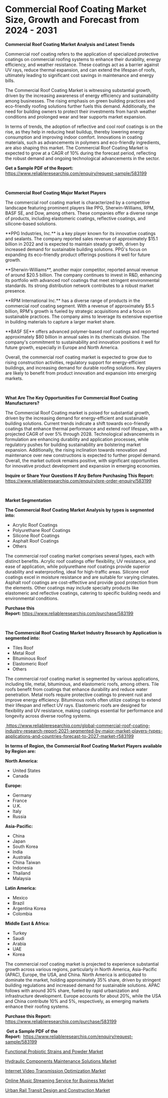 <p><h1>Commercial Roof Coating Market Size, Growth and Forecast from 2024 - 2031</h1></p><p><strong>Commercial Roof Coating Market Analysis and Latest Trends</strong></p>
<p><p>Commercial roof coating refers to the application of specialized protective coatings on commercial roofing systems to enhance their durability, energy efficiency, and weather resistance. These coatings act as a barrier against UV rays, reduce thermal expansion, and can extend the lifespan of roofs, ultimately leading to significant cost savings in maintenance and energy bills.</p><p>The Commercial Roof Coating Market is witnessing substantial growth, driven by the increasing awareness of energy efficiency and sustainability among businesses. The rising emphasis on green building practices and eco-friendly roofing solutions further fuels this demand. Additionally, the need for building owners to protect their investments from harsh weather conditions and prolonged wear and tear supports market expansion.</p><p>In terms of trends, the adoption of reflective and cool roof coatings is on the rise, as they help in reducing heat buildup, thereby lowering energy consumption and improving indoor comfort. Innovations in coating materials, such as advancements in polymers and eco-friendly ingredients, are also shaping this market. The Commercial Roof Coating Market is expected to grow at a CAGR of 10% during the forecast period, reflecting the robust demand and ongoing technological advancements in the sector.</p></p>
<p><strong>Get a Sample PDF of the Report:&nbsp;</strong> <a href="https://www.reliableresearchiq.com/enquiry/request-sample/583199?utm_campaign=103&utm_medium=2&utm_source=Github&utm_content=ia&utm_term=09122024&utm_id=commercial-roof-coating">https://www.reliableresearchiq.com/enquiry/request-sample/583199</a></p>
<p>&nbsp;</p>
<p><strong>Commercial Roof Coating Major Market Players</strong></p>
<p><p>The commercial roof coating market is characterized by a competitive landscape featuring prominent players like PPG, Sherwin-Williams, RPM, BASF SE, and Dow, among others. These companies offer a diverse range of products, including elastomeric coatings, reflective coatings, and silicone-based solutions.</p><p>**PPG Industries, Inc.** is a key player known for its innovative coatings and sealants. The company reported sales revenue of approximately $15.1 billion in 2022 and is expected to maintain steady growth, driven by increased demand for sustainable building solutions. PPG's focus on expanding its eco-friendly product offerings positions it well for future growth.</p><p>**Sherwin-Williams**, another major competitor, reported annual revenue of around $20.5 billion. The company continues to invest in R&D, enhancing its portfolio with advanced roof coatings that meet stringent environmental standards. Its strong distribution network contributes to a robust market presence.</p><p>**RPM International Inc.** has a diverse range of products in the commercial roof coating segment. With a revenue of approximately $5.5 billion, RPM's growth is fueled by strategic acquisitions and a focus on sustainable practices. The company aims to leverage its extensive expertise in building materials to capture a larger market share.</p><p>**BASF SE** offers advanced polymer-based roof coatings and reported approximately $80 billion in annual sales in its chemicals division. The company's commitment to sustainability and innovation positions it well for future growth, especially in Europe and North America.</p><p>Overall, the commercial roof coating market is expected to grow due to rising construction activities, regulatory support for energy-efficient buildings, and increasing demand for durable roofing solutions. Key players are likely to benefit from product innovation and expansion into emerging markets.</p></p>
<p>&nbsp;</p>
<p><strong>What Are The Key Opportunities For Commercial Roof Coating Manufacturers?</strong></p>
<p><p>The Commercial Roof Coating market is poised for substantial growth, driven by the increasing demand for energy-efficient and sustainable building solutions. Current trends indicate a shift towards eco-friendly coatings that enhance thermal performance and extend roof lifespan, with a projected CAGR of over 5% through 2028. Technological advancements in formulation are enhancing durability and application processes, while regulatory pushes for building sustainability are bolstering market expansion. Additionally, the rising inclination towards renovation and maintenance over new constructions is expected to further propel demand. Overall, the market outlook remains positive, with significant opportunities for innovative product development and expansion in emerging economies.</p></p>
<p><strong>Inquire or Share Your Questions If Any Before Purchasing This Report:</strong> <a href="https://www.reliableresearchiq.com/enquiry/pre-order-enquiry/583199?utm_campaign=103&utm_medium=2&utm_source=Github&utm_content=ia&utm_term=09122024&utm_id=commercial-roof-coating">https://www.reliableresearchiq.com/enquiry/pre-order-enquiry/583199</a></p>
<p>&nbsp;</p>
<p><strong>Market Segmentation</strong></p>
<p><strong>The Commercial Roof Coating Market Analysis by types is segmented into:</strong></p>
<p><ul><li>Acrylic Roof Coatings</li><li>Polyurethane Roof Coatings</li><li>Silicone Roof Coatings</li><li>Asphalt Roof Coatings</li><li>Others</li></ul></p>
<p><p>The commercial roof coating market comprises several types, each with distinct benefits. Acrylic roof coatings offer flexibility, UV resistance, and ease of application, while polyurethane roof coatings provide superior durability and waterproofing, ideal for high-traffic areas. Silicone roof coatings excel in moisture resistance and are suitable for varying climates. Asphalt roof coatings are cost-effective and provide good protection from the elements. Other coatings may include specialty products like elastomeric and reflective coatings, catering to specific building needs and environmental conditions.</p></p>
<p><strong>Purchase this Report:&nbsp;</strong><a href="https://www.reliableresearchiq.com/purchase/583199?utm_campaign=103&utm_medium=2&utm_source=Github&utm_content=ia&utm_term=09122024&utm_id=commercial-roof-coating">https://www.reliableresearchiq.com/purchase/583199</a></p>
<p>&nbsp;</p>
<p><strong>The Commercial Roof Coating Market Industry Research by Application is segmented into:</strong></p>
<p><ul><li>Tiles Roof</li><li>Metal Roof</li><li>Bituminous Roof</li><li>Elastomeric Roof</li><li>Others</li></ul></p>
<p><p>The commercial roof coating market is segmented by various applications, including tile, metal, bituminous, and elastomeric roofs, among others. Tile roofs benefit from coatings that enhance durability and reduce water penetration. Metal roofs require protective coatings to prevent rust and improve energy efficiency. Bituminous roofs often utilize coatings to extend their lifespan and reflect UV rays. Elastomeric roofs are designed for flexibility and UV resistance, making coatings essential for performance and longevity across diverse roofing systems.</p></p>
<p><a href="https://www.reliableresearchiq.com/global-commercial-roof-coating-industry-research-report-2021-segmented-by-major-market-players-types-applications-and-countries-forecast-to-2027-market-r583199?utm_campaign=103&utm_medium=2&utm_source=Github&utm_content=ia&utm_term=09122024&utm_id=commercial-roof-coating">&nbsp;https://www.reliableresearchiq.com/global-commercial-roof-coating-industry-research-report-2021-segmented-by-major-market-players-types-applications-and-countries-forecast-to-2027-market-r583199</a></p>
<p><strong>In terms of Region, the Commercial Roof Coating Market Players available by Region are:</strong></p>
<p>
    <p> <strong> North America: </strong>
        <ul>
            <li>United States</li>
            <li>Canada</li>
        </ul>
        </p> 
    <p> <strong> Europe: </strong>
        <ul>
            <li>Germany</li>
            <li>France</li>
            <li>U.K.</li>
            <li>Italy</li>
            <li>Russia</li>
        </ul>
        </p> 
    <p> <strong> Asia-Pacific: </strong>
        <ul>
            <li>China</li>
            <li>Japan</li>
            <li>South Korea</li>
            <li>India</li>
            <li>Australia</li>
            <li>China Taiwan</li>
            <li>Indonesia</li>
            <li>Thailand</li>
            <li>Malaysia</li>
        </ul>
        </p> 
    <p> <strong> Latin America: </strong>
        <ul>
            <li>Mexico</li>
            <li>Brazil</li>
            <li>Argentina Korea</li>
            <li>Colombia</li>
        </ul>
        </p> 
    <p> <strong> Middle East & Africa: </strong>
        <ul>
            <li>Turkey</li>
            <li>Saudi</li>
            <li>Arabia</li>
            <li>UAE</li>
            <li>Korea</li>
        </ul>
    </p>
    </p>
<p><p>The commercial roof coating market is projected to experience substantial growth across various regions, particularly in North America, Asia-Pacific (APAC), Europe, the USA, and China. North America is anticipated to dominate the market, holding approximately 35% share, driven by stringent building regulations and increased demand for sustainable solutions. APAC follows with around 30% share, fueled by rapid urbanization and infrastructure development. Europe accounts for about 20%, while the USA and China contribute 10% and 5%, respectively, as emerging markets enhance their roofing systems.</p></p>
<p><strong>Purchase this Report: </strong><a href="https://www.reliableresearchiq.com/purchase/583199?utm_campaign=103&utm_medium=2&utm_source=Github&utm_content=ia&utm_term=09122024&utm_id=commercial-roof-coating">https://www.reliableresearchiq.com/purchase/583199</a></p>
<p>&nbsp;<strong>Get a Sample PDF of the Report:&nbsp;&nbsp;</strong><a href="https://www.reliableresearchiq.com/enquiry/request-sample/583199?utm_campaign=103&utm_medium=2&utm_source=Github&utm_content=ia&utm_term=09122024&utm_id=commercial-roof-coating">https://www.reliableresearchiq.com/enquiry/request-sample/583199</a></p>
<p><strong></strong></p>
<p><p><a href="https://www.linkedin.com/pulse/functional-probiotic-strains-powder-market-scope-shows-upward-7bxlf?utm_campaign=103&utm_medium=2&utm_source=Github&utm_content=ia&utm_term=09122024&utm_id=commercial-roof-coating">Functional Probiotic Strains and Powder Market</a></p><p><a href="https://www.linkedin.com/pulse/in-depth-analysis-hydraulic-components-maintenance-solutions-ll5je?utm_campaign=103&utm_medium=2&utm_source=Github&utm_content=ia&utm_term=09122024&utm_id=commercial-roof-coating">Hydraulic Components Maintenance Solutions Market</a></p><p><a href="https://www.linkedin.com/pulse/global-internet-video-transmission-optimization-market-analysis-m9hte?utm_campaign=103&utm_medium=2&utm_source=Github&utm_content=ia&utm_term=09122024&utm_id=commercial-roof-coating">Internet Video Transmission Optimization Market</a></p><p><a href="https://www.linkedin.com/pulse/online-music-streaming-service-business-market-analysis-qkr0e?utm_campaign=103&utm_medium=2&utm_source=Github&utm_content=ia&utm_term=09122024&utm_id=commercial-roof-coating">Online Music Streaming Service for Business Market</a></p><p><a href="https://www.linkedin.com/pulse/insights-urban-rail-transit-design-construction-industry-market-blnde?utm_campaign=103&utm_medium=2&utm_source=Github&utm_content=ia&utm_term=09122024&utm_id=commercial-roof-coating">Urban Rail Transit Design and Construction Market</a></p></p>